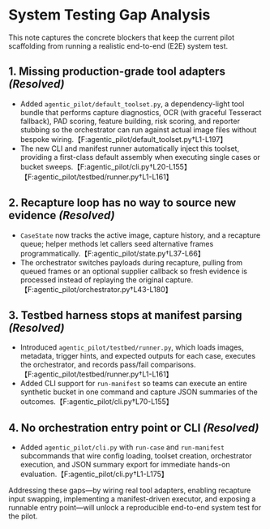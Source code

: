 # System Testing Gap Analysis

This note captures the concrete blockers that keep the current pilot scaffolding from running a realistic end-to-end (E2E) system test.

## 1. Missing production-grade tool adapters *(Resolved)*
- Added `agentic_pilot/default_toolset.py`, a dependency-light tool bundle that performs capture diagnostics, OCR (with graceful Tesseract fallback), PAD scoring, feature building, risk scoring, and reporter stubbing so the orchestrator can run against actual image files without bespoke wiring.【F:agentic_pilot/default_toolset.py†L1-L197】
- The new CLI and manifest runner automatically inject this toolset, providing a first-class default assembly when executing single cases or bucket sweeps.【F:agentic_pilot/cli.py†L20-L155】【F:agentic_pilot/testbed/runner.py†L1-L161】

## 2. Recapture loop has no way to source new evidence *(Resolved)*
- `CaseState` now tracks the active image, capture history, and a recapture queue; helper methods let callers seed alternative frames programmatically.【F:agentic_pilot/state.py†L37-L66】
- The orchestrator switches payloads during recapture, pulling from queued frames or an optional supplier callback so fresh evidence is processed instead of replaying the original capture.【F:agentic_pilot/orchestrator.py†L43-L180】

## 3. Testbed harness stops at manifest parsing *(Resolved)*
- Introduced `agentic_pilot/testbed/runner.py`, which loads images, metadata, trigger hints, and expected outputs for each case, executes the orchestrator, and records pass/fail comparisons.【F:agentic_pilot/testbed/runner.py†L1-L161】
- Added CLI support for `run-manifest` so teams can execute an entire synthetic bucket in one command and capture JSON summaries of the outcomes.【F:agentic_pilot/cli.py†L70-L155】

## 4. No orchestration entry point or CLI *(Resolved)*
- Added `agentic_pilot/cli.py` with `run-case` and `run-manifest` subcommands that wire config loading, toolset creation, orchestrator execution, and JSON summary export for immediate hands-on evaluation.【F:agentic_pilot/cli.py†L1-L175】

Addressing these gaps—by wiring real tool adapters, enabling recapture input swapping, implementing a manifest-driven executor, and exposing a runnable entry point—will unlock a reproducible end-to-end system test for the pilot.